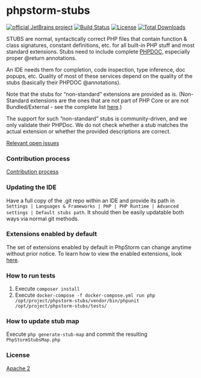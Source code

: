 # phpstorm-stubs 

[![official JetBrains project](http://jb.gg/badges/official.svg)](https://confluence.jetbrains.com/display/ALL/JetBrains+on+GitHub) 
[![Build Status](https://travis-ci.org/JetBrains/phpstorm-stubs.svg?branch=master)](https://travis-ci.org/JetBrains/phpstorm-stubs)
[![License](https://img.shields.io/badge/License-Apache%202.0-blue.svg)](https://www.apache.org/licenses/LICENSE-2.0.html)
[![Total Downloads](https://poser.pugx.org/jetbrains/phpstorm-stubs/downloads)](https://packagist.org/packages/jetbrains/phpstorm-stubs)

STUBS are normal, syntactically correct PHP files that contain function & class signatures, constant definitions, etc. for all built-in PHP stuff and most standard extensions. Stubs need to include complete [PHPDOC], especially proper @return annotations.

An IDE needs them for completion, code inspection, type inference, doc popups, etc. Quality of most of these services depend on the quality of the stubs (basically their PHPDOC @annotations).

Note that the stubs for “non-standard” extensions are provided as is. (Non-Standard extensions are the ones that are not part of PHP Core or are not Bundled/External - see the complete list [here](http://php.net/manual/en/extensions.membership.php).)

The support for such “non-standard” stubs is community-driven, and we only validate their PHPDoc. We do not check whether a stub matches the actual extension or whether the provided descriptions are correct.

[Relevant open issues]

### Contribution process
[Contribution process](CONTRIBUTING.md)

### Updating the IDE
Have a full copy of the .git repo within an IDE and provide its path in `Settings | Languages & Frameworks | PHP | PHP Runtime | Advanced settings | Default stubs path`. It should then be easily updatable both ways via normal git methods.

### Extensions enabled by default
The set of extensions enabled by default in PhpStorm can change anytime without prior notice. To learn how to view the enabled extensions, look [here](https://blog.jetbrains.com/phpstorm/2017/03/per-project-php-extension-settings-in-phpstorm-2017-1/).

### How to run tests
1. Execute `composer install`
2. Execute `docker-compose -f docker-compose.yml run php /opt/project/phpstorm-stubs/vendor/bin/phpunit /opt/project/phpstorm-stubs/tests/`

### How to update stub map
Execute `php generate-stub-map` and commit the resulting `PhpStormStubsMap.php`

### License
[Apache 2]

[PHPDOC]:https://github.com/phpDocumentor/fig-standards/blob/master/proposed/phpdoc.md
[Apache 2]:https://www.apache.org/licenses/LICENSE-2.0
[Relevant open issues]:https://youtrack.jetbrains.com/issues/WI?q=%23Unresolved+Subsystem%3A+%7BPHP+lib+stubs%7D+order+by%3A+votes+
